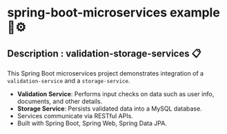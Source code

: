 # spring-boot-microservices example 🔗⚙️

## Description : validation-storage-services 📋 
This Spring Boot microservices project demonstrates integration of a `validation-service` and a `storage-service`.  
- **Validation Service**: Performs input checks on data such as user info, documents, and other details.  
- **Storage Service**: Persists validated data into a MySQL database.  
- Services communicate via RESTful APIs.  
- Built with Spring Boot, Spring Web, Spring Data JPA.

